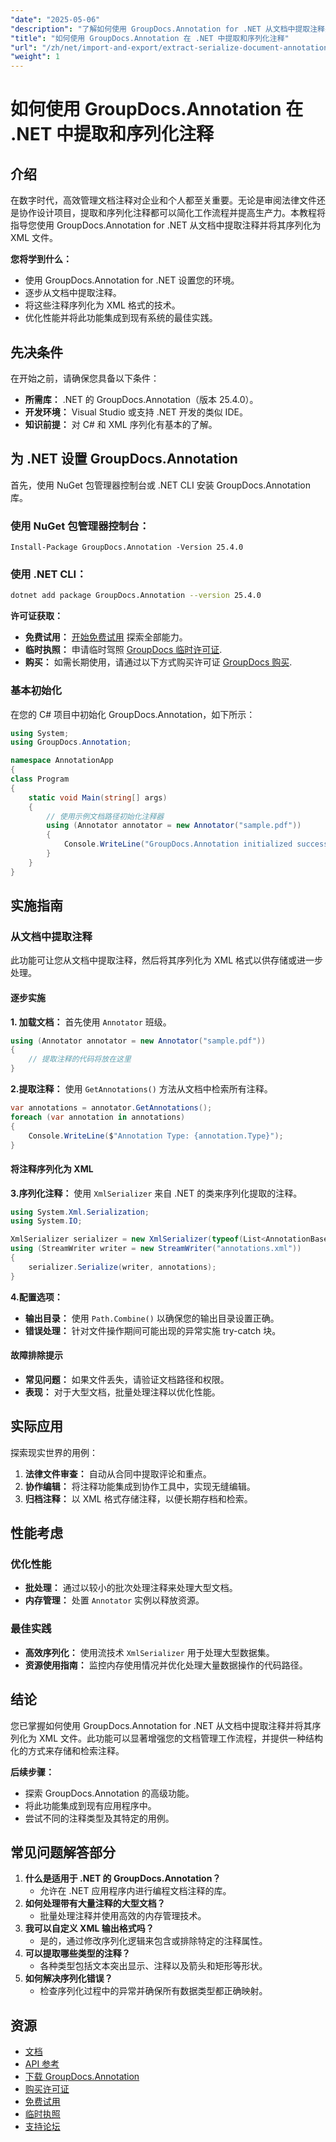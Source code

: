 ```yaml
---
"date": "2025-05-06"
"description": "了解如何使用 GroupDocs.Annotation for .NET 从文档中提取注释并将其序列化为 XML。立即增强您的文档管理工作流程！"
"title": "如何使用 GroupDocs.Annotation 在 .NET 中提取和序列化注释"
"url": "/zh/net/import-and-export/extract-serialize-document-annotations-groupdocs-net/"
"weight": 1
---
```


# 如何使用 GroupDocs.Annotation 在 .NET 中提取和序列化注释

## 介绍
在数字时代，高效管理文档注释对企业和个人都至关重要。无论是审阅法律文件还是协作设计项目，提取和序列化注释都可以简化工作流程并提高生产力。本教程将指导您使用 GroupDocs.Annotation for .NET 从文档中提取注释并将其序列化为 XML 文件。

**您将学到什么：**
- 使用 GroupDocs.Annotation for .NET 设置您的环境。
- 逐步从文档中提取注释。
- 将这些注释序列化为 XML 格式的技术。
- 优化性能并将此功能集成到现有系统的最佳实践。

## 先决条件
在开始之前，请确保您具备以下条件：
- **所需库：** .NET 的 GroupDocs.Annotation（版本 25.4.0）。
- **开发环境：** Visual Studio 或支持 .NET 开发的类似 IDE。
- **知识前提：** 对 C# 和 XML 序列化有基本的了解。

## 为 .NET 设置 GroupDocs.Annotation
首先，使用 NuGet 包管理器控制台或 .NET CLI 安装 GroupDocs.Annotation 库。

### 使用 NuGet 包管理器控制台：
```shell
Install-Package GroupDocs.Annotation -Version 25.4.0
```

### 使用 .NET CLI：
```bash
dotnet add package GroupDocs.Annotation --version 25.4.0
```

**许可证获取：**
- **免费试用：** [开始免费试用](https://releases.groupdocs.com/annotation/net/) 探索全部能力。
- **临时执照：** 申请临时驾照 [GroupDocs 临时许可证](https://purchase。groupdocs.com/temporary-license/).
- **购买：** 如需长期使用，请通过以下方式购买许可证 [GroupDocs 购买](https://purchase。groupdocs.com/buy).

### 基本初始化
在您的 C# 项目中初始化 GroupDocs.Annotation，如下所示：
```csharp
using System;
using GroupDocs.Annotation;

namespace AnnotationApp
{
class Program
{
    static void Main(string[] args)
    {
        // 使用示例文档路径初始化注释器
        using (Annotator annotator = new Annotator("sample.pdf"))
        {
            Console.WriteLine("GroupDocs.Annotation initialized successfully.");
        }
    }
}
```

## 实施指南

### 从文档中提取注释
此功能可让您从文档中提取注释，然后将其序列化为 XML 格式以供存储或进一步处理。

#### 逐步实施
**1. 加载文档：**
首先使用 `Annotator` 班级。
```csharp
using (Annotator annotator = new Annotator("sample.pdf"))
{
    // 提取注释的代码将放在这里
}
```

**2.提取注释：**
使用 `GetAnnotations()` 方法从文档中检索所有注释。
```csharp
var annotations = annotator.GetAnnotations();
foreach (var annotation in annotations)
{
    Console.WriteLine($"Annotation Type: {annotation.Type}");
}
```

#### 将注释序列化为 XML
**3.序列化注释：**
使用 `XmlSerializer` 来自 .NET 的类来序列化提取的注释。
```csharp
using System.Xml.Serialization;
using System.IO;

XmlSerializer serializer = new XmlSerializer(typeof(List<AnnotationBase>));
using (StreamWriter writer = new StreamWriter("annotations.xml"))
{
    serializer.Serialize(writer, annotations);
}
```

**4.配置选项：**
- **输出目录：** 使用 `Path.Combine()` 以确保您的输出目录设置正确。
- **错误处理：** 针对文件操作期间可能出现的异常实施 try-catch 块。

#### 故障排除提示
- **常见问题：** 如果文件丢失，请验证文档路径和权限。
- **表现：** 对于大型文档，批量处理注释以优化性能。

## 实际应用
探索现实世界的用例：
1. **法律文件审查：** 自动从合同中提取评论和重点。
2. **协作编辑：** 将注释功能集成到协作工具中，实现无缝编辑。
3. **归档注释：** 以 XML 格式存储注释，以便长期存档和检索。

## 性能考虑
### 优化性能
- **批处理：** 通过以较小的批次处理注释来处理大型文档。
- **内存管理：** 处置 `Annotator` 实例以释放资源。

### 最佳实践
- **高效序列化：** 使用流技术 `XmlSerializer` 用于处理大型数据集。
- **资源使用指南：** 监控内存使用情况并优化处理大量数据操作的代码路径。

## 结论
您已掌握如何使用 GroupDocs.Annotation for .NET 从文档中提取注释并将其序列化为 XML 文件。此功能可以显著增强您的文档管理工作流程，并提供一种结构化的方式来存储和检索注释。

**后续步骤：**
- 探索 GroupDocs.Annotation 的高级功能。
- 将此功能集成到现有应用程序中。
- 尝试不同的注释类型及其特定的用例。

## 常见问题解答部分
1. **什么是适用于 .NET 的 GroupDocs.Annotation？**
   - 允许在 .NET 应用程序内进行编程文档注释的库。
2. **如何处理带有大量注释的大型文档？**
   - 批量处理注释并使用高效的内存管理技术。
3. **我可以自定义 XML 输出格式吗？**
   - 是的，通过修改序列化逻辑来包含或排除特定的注释属性。
4. **可以提取哪些类型的注释？**
   - 各种类型包括文本突出显示、注释以及箭头和矩形等形状。
5. **如何解决序列化错误？**
   - 检查序列化过程中的异常并确保所有数据类型都正确映射。

## 资源
- [文档](https://docs.groupdocs.com/annotation/net/)
- [API 参考](https://reference.groupdocs.com/annotation/net/)
- [下载 GroupDocs.Annotation](https://releases.groupdocs.com/annotation/net/)
- [购买许可证](https://purchase.groupdocs.com/buy)
- [免费试用](https://releases.groupdocs.com/annotation/net/)
- [临时执照](https://purchase.groupdocs.com/temporary-license/)
- [支持论坛](https://forum.groupdocs.com/c/annotation/)